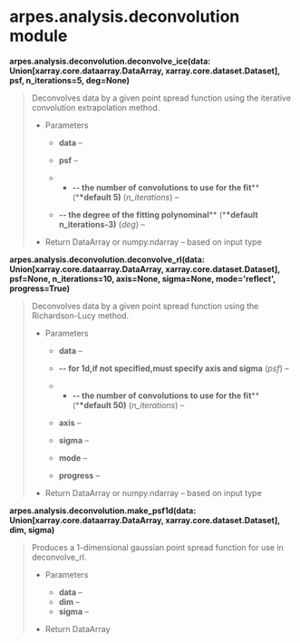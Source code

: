 # arpes.analysis.deconvolution module

**arpes.analysis.deconvolution.deconvolve\_ice(data:
Union\[xarray.core.dataarray.DataArray, xarray.core.dataset.Dataset\],
psf, n\_iterations=5, deg=None)**

> Deconvolves data by a given point spread function using the iterative
> convolution extrapolation method.
> 
>   - Parameters
>     
>       - **data** –
>     
>       - **psf** –
>     
>       -   - **-- the number of convolutions to use for the fit**\*\*  
>             (\***\*default 5)** (*n\_iterations*) –
>     
>       - **-- the degree of the fitting polynominal**\*\*
>         (\***\*default n\_iterations-3)** (*deg*) –
> 
>   - Return DataArray or numpy.ndarray – based on input type

**arpes.analysis.deconvolution.deconvolve\_rl(data:
Union\[xarray.core.dataarray.DataArray, xarray.core.dataset.Dataset\],
psf=None, n\_iterations=10, axis=None, sigma=None, mode='reflect',
progress=True)**

> Deconvolves data by a given point spread function using the
> Richardson-Lucy method.
> 
>   - Parameters
>     
>       - **data** –
>     
>       - **-- for 1d,if not specified,must specify axis and sigma**
>         (*psf*) –
>     
>       -   - **-- the number of convolutions to use for the fit**\*\*  
>             (\***\*default 50)** (*n\_iterations*) –
>     
>       - **axis** –
>     
>       - **sigma** –
>     
>       - **mode** –
>     
>       - **progress** –
> 
>   - Return DataArray or numpy.ndarray – based on input type

**arpes.analysis.deconvolution.make\_psf1d(data:
Union\[xarray.core.dataarray.DataArray, xarray.core.dataset.Dataset\],
dim, sigma)**

> Produces a 1-dimensional gaussian point spread function for use in
> deconvolve\_rl.
> 
>   - Parameters
>     
>       - **data** –
>       - **dim** –
>       - **sigma** –
> 
>   - Return DataArray
